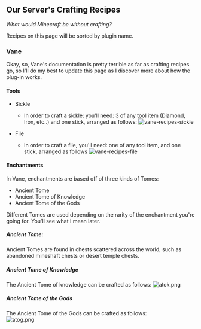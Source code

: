 <link rel="stylesheet" href="/MinecraftServer/assets/css/light-darkmode.css">

## Our Server's Crafting Recipes
*What would Minecraft be without crafting?*  

Recipes on this page will be sorted by plugin name.  

### Vane
Okay, so, Vane's documentation is pretty terrible as far as crafting recipes go, so I'll do my best to update this page as I discover more about how the plug-in works.  

#### Tools
- Sickle
  - In order to craft a sickle: you'll need: 3 of any tool item (Diamond, Iron, etc..) and one stick, arranged as follows:
    ![vane-recipes-sickle](/MinecraftServer/assets/images/recipes/vane/sickle_gold.png)  

- File
  - In order to craft a file, you'll need: one of any tool item, and one stick, arranged as follows
    ![vane-recipes-file](/MinecraftServer/assets/images/recipes/vane/file_iron.png)


#### Enchantments

In Vane, enchantments are based off of three kinds of Tomes:  
- Ancient Tome
- Ancient Tome of Knowledge
- Ancient Tome of the Gods

Different Tomes are used depending on the rarity of the enchantment you're going for. You'll see what I mean later.

##### Ancient Tome:
Ancient Tomes are found in chests scattered across the world, such as abandoned mineshaft chests or desert temple chests.

##### Ancient Tome of Knowledge
The Ancient Tome of knowledge can be crafted as follows:
![atok.png](/MinecraftServer/assets/images/recipes/vane/atok.png)

##### Ancient Tome of the Gods
The Ancient Tome of the Gods can be crafted as follows:  
![atog.png](/MinecraftServer/assets/images/recipes/vane/atog.png)
